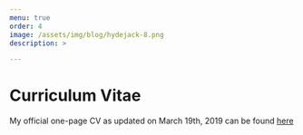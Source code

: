 ```yaml
---
menu: true
order: 4
image: /assets/img/blog/hydejack-8.png
description: >

---
```

# Curriculum Vitae

My official one-page CV as updated on March 19th, 2019 can be found [here](assets/cv.pdf)





